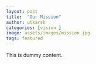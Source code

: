 ```yaml
---
layout: post
title:  "Our Mission"
author: utkarsh
categories: [vision ]
image: assets/images/mission.jpg
tags: featured
---
```

This is dummy content.
